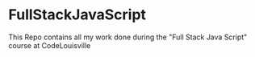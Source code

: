 # FullStackJavaScript

This Repo contains all my work done during the "Full Stack Java Script" course at CodeLouisville
